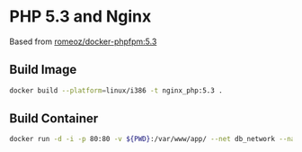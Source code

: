 # PHP 5.3 and Nginx
Based from [romeoz/docker-phpfpm:5.3](https://github.com/romeOz/docker-nginx-php/tree/master/5.3)

## Build Image

```bash
docker build --platform=linux/i386 -t nginx_php:5.3 .
```

## Build Container

```bash
docker run -d -i -p 80:80 -v ${PWD}:/var/www/app/ --net db_network --name http_php53 nginx_php:5.3
```